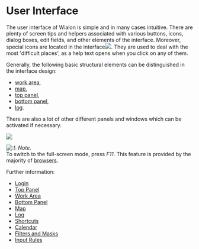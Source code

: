 # User Interface



The user interface of Wialon is simple and in many cases intuitive. There are plenty of screen tips and helpers associated with various buttons, icons, dialog boxes, edit fields, and other elements of the interface. Moreover, special icons are located in the interface![](https://docs.wialon.com/en/hosting/_media/icons/hint.png). They are used to deal with the most 'difficult places', as a help text opens when you click on any of them.

Generally, the following basic structural elements can be distinguished in the interface design:

* [work area](https://docs.wialon.com/en/hosting/user/gui/left),
* [map](https://docs.wialon.com/en/hosting/user/gui/map),
* [top panel](https://docs.wialon.com/en/hosting/user/gui/top),
* [bottom panel](https://docs.wialon.com/en/hosting/user/gui/bottom),
* [log](https://docs.wialon.com/en/hosting/user/gui/log).

There are also a lot of other different panels and windows which can be activated if necessary.

![](https://docs.wialon.com/en/hosting/_media/gui/gui.png)

![:!:](https://docs.wialon.com/en/hosting/lib/images/smileys/icon_exclaim.gif) _Note._  
To switch to the full-screen mode, press _F11_. This feature is provided by the majority of [browsers](https://docs.wialon.com/en/hosting/req/req#web_browser).

Further information:

* [Login](https://docs.wialon.com/en/hosting/user/gui/login)
* [Top Panel](https://docs.wialon.com/en/hosting/user/gui/top)
* [Work Area](https://docs.wialon.com/en/hosting/user/gui/left)
* [Bottom Panel](https://docs.wialon.com/en/hosting/user/gui/bottom)
* [Map](https://docs.wialon.com/en/hosting/user/gui/map)
* [Log](https://docs.wialon.com/en/hosting/user/gui/log)
* [Shortcuts](https://docs.wialon.com/en/hosting/user/gui/keys)
* [Calendar](https://docs.wialon.com/en/hosting/user/gui/calendar)
* [Filters and Masks](https://docs.wialon.com/en/hosting/user/gui/masks)
* [Input Rules](https://docs.wialon.com/en/hosting/user/gui/input)

